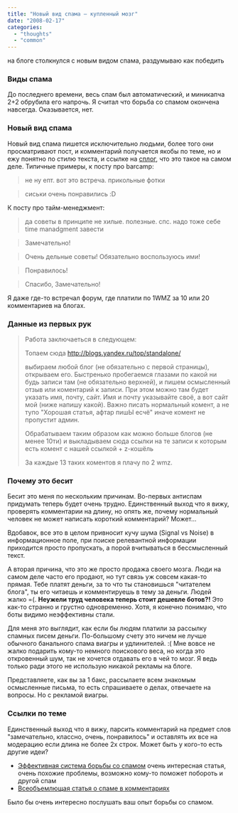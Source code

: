 ```yaml
---
title: "Новый вид спама — купленный мозг"
date: "2008-02-17"
categories: 
  - "thoughts"
  - "common"
---
```


на блоге столкнулся с новым видом спама, раздумываю как победить

### Виды спама

До последнего времени, весь спам был автоматический, и миникапча 2+2 обрубила его напрочь. Я считал что борьба со спамом окончена навсегда. Оказывается, нет.

### Новый вид спама

Новый вид спама пишется исключительно людьми, более того они просматривают пост, и комментарий получается якобы по теме, но и ежу понятно по стилю текста, и ссылке на [сплог](http://ru.wikipedia.org/wiki/Сплог), что это такое на самом деле. Типичные примеры, к посту про barcamp:

> не ну епт. вот это встреча. прикольные фотки

> сиськи очень понравились :D

К посту про тайм-менеджмент:

> да советы в принципе не хилые. полезные. спс. надо тоже себе time manadgment завести

> Замечательно!

> Очень дельные советы! Обязательно воспользуюсь ими!

> Понравилось!

> Cпасибо, Замечательно!

Я даже где-то встречал форум, где платили по 1WMZ за 10 или 20 комментариев на блогах.

### Данные из первых рук

> Работа заключаеться в следующем:
> 
> Топаем сюда http://blogs.yandex.ru/top/standalone/
> 
> выбираем любой блог (не обязательно с первой страницы), открываем его. Быстренько пробегаемся глазами по какой ни будь записи там (не обязательно верхней), и пишем осмысленный отзыв или коментарий к записи. При этом можно там будет указать имя, почту, сайт. Имя и почту указывайте своё, а вот сайт мой (ниже напишу какой). Важно писать нормальный комент, а не тупо "Хорошая статья, афтар пишЫ есчё" иначе комент не пропустит админ.
> 
> Обрабатываем таким образом как можно больше блогов (не менее 10ти) и выкладываем сюда ссылки на те записи к которым есть комент с нашей ссылкой + z-кошёль
> 
> За каждые 13 таких коментов я плачу по 2 wmz.

### Почему это бесит

Бесит это меня по нескольким причинам. Во-первых антиспам придумать теперь будет очень трудно. Единственный выход что я вижу, проверять комментарии на длину, но опять же, почему нормальный человек не может написать короткий комментарий? Может...

Вдобавок, все это в целом привносит кучу шума (Signal vs Noise) в информационное поле, при поиске релевантной информации приходится просто пропускать, а порой вчитываться в бессмысленный текст.

А вторая причина, что это же просто продажа своего мозга. Люди на самом деле часто его продают, но тут связь уж совсем какая-то прямая. Тебе платят деньги, за то что ты становишься "читателем блога", ты его читаешь и комментируешь в тему за деньги. Людей жалко =(. **Неужели труд человека теперь стоит дешевле ботов?!** Это как-то странно и грустно одновременно. Хотя, я конечно понимаю, что боты видимо неэффективны стали.

Для меня это выглядит, как если бы людям платили за рассылку спамных писем деньги. По-большому счету это ничем не лучше обычного банального спама виагры и удлинителей. :( Мне вовсе не жалко подарить кому-то немного поискового веса, но когда это откровенный шум, так не хочется отдавать его в чей то мозг. Я ведь только ради этого не использую никакой рекламы на блоге.

Представляете, как вы за 1 бакс, рассылаете всем знакомым осмысленные письма, то есть спрашиваете о делах, отвечаете на вопросы. Но с рекламой виагры.

### Ссылки по теме

Единственный выход что я вижу, парсить комментарий на предмет слов "замечательно, классно, очень, понравилось" и оставлять их все на модерацию если длина не более 2х строк. Может быть у кого-то есть другие идеи?

- [Эффективная система борьбы со спамом](http://snook.ca/archives/other/effective_blog_comment_spam_blocker/) очень интересная статья, очень похожие проблемы, возможно кому-то поможет побороть и другой спам
- [Всеобъемлющая статья о спаме в комментариях](http://hostinfo.ru/articles/internet/services/960/)

Было бы очень интересно послушать ваш опыт борьбы со спамом.
